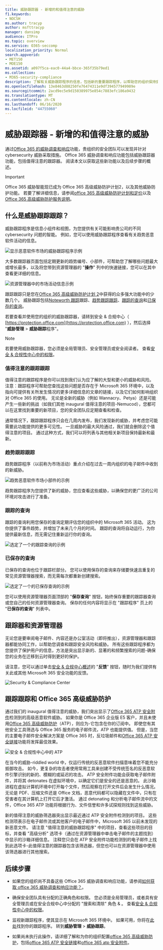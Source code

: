 ```yaml
---
title: 威胁跟踪器 - 新增的和值得注意的威胁
f1.keywords:
- NOCSH
ms.author: tracyp
author: msfttracyp
manager: dansimp
audience: ITPro
ms.topic: overview
ms.service: O365-seccomp
localization_priority: Normal
search.appverid:
- MET150
- MOE150
ms.assetid: a097f5ca-eac0-44a4-bbce-365f35b79ed1
ms.collection:
- M365-security-compliance
description: 了解有关威胁跟踪程序的信息，包括新的重要跟踪程序，以帮助您的组织保持安全方面的顾虑。
ms.openlocfilehash: 13e8463d88250fe76474311e9df394577949989e
ms.sourcegitcommit: 2acd9ec5e9d150389975e854c7883efc186a9432
ms.translationtype: MT
ms.contentlocale: zh-CN
ms.lasthandoff: 06/16/2020
ms.locfileid: "44755060"
---
```

# <a name="threat-trackers---new-and-noteworthy"></a>威胁跟踪器 - 新增的和值得注意的威胁

通过[Office 365 的威胁调查和响应](office-365-ti.md)功能，贵组织的安全团队可以发现并针对 cybersecurity 威胁采取措施。 Office 365 威胁调查和响应功能包括威胁跟踪器功能，包括值得注意的跟踪器。 阅读本文以获取这些新功能以及后续步骤的概述。 

> [!IMPORTANT]
> Office 365 威胁智能现已成为 Office 365 高级威胁防护计划2，以及其他威胁防护功能。 若要了解详细信息，请参阅[office 365 高级威胁防护计划和定价](https://products.office.com/exchange/advance-threat-protection)以及[Office 365 高级威胁防护服务说明](https://docs.microsoft.com/office365/servicedescriptions/office-365-advanced-threat-protection-service-description)。
  
## <a name="what-are-threat-trackers"></a>什么是威胁跟踪跟踪？

威胁跟踪程序是信息小组件和视图，为您提供有关可能影响贵公司的不同 cybersecurity 问题的智能。 例如，您可以使用威胁跟踪程序查看有关趋势恶意软件活动的信息。
  
![显示恶意软件市场的威胁跟踪程序示例](../../media/a883b5ac-8e2b-469a-90e0-f8ad39bb63b7.png)
  
大多数跟踪器页面包括定期更新的趋势编号、小部件，可帮助您了解哪些问题最大或增长最多，以及将您带到资源管理器的 "**操作**" 列中的快速链接，您可以在其中查看更详细的信息。 
  
![资源管理器中的市场活动信息示例](../../media/e426f220-fdcb-4dd9-99a2-db97dbcf71d5.png)
  
跟踪跟踪只是您在[Office 365 高级威胁防护计划 2](office-365-ti.md)中获得的众多强大功能中的少数几个。 威胁跟踪包括[Noteworth 跟踪](#noteworthy-trackers)跟踪、[趋势跟踪跟踪](#trending-trackers)、[跟踪的查询](#tracked-queries)和[已保存的查询](#saved-queries)。
  
若要查看并使用您的组织的威胁跟踪器，请转到安全 &amp; 合规中心（ [https://protection.office.com](https://protection.office.com) ），然后选择 "**威胁管理** \> **威胁跟踪**程序"。
  
> [!NOTE]
> 若要使用威胁跟踪器，您必须是全局管理员、安全管理员或安全阅读者。 查看[安全 &amp; 合规性中心中的权限](permissions-in-the-security-and-compliance-center.md)。 
  
### <a name="noteworthy-trackers"></a>值得注意的跟踪跟踪

值得注意的跟踪程序是你可以找到我们认为应了解的大型和更小的威胁和风险。 注意：跟踪程序可帮助您查找这些问题是否存在于 Microsoft 365 环境中，以及指向可提供有关所发生情况的更多详细信息的文章的链接，以及它们如何影响组织对 Office 365 的使用。 无论是全新的威胁（例如 Wannacry、Petya）还是可能产生一些新的挑战（如我们其他 inaugural 值得注意的项目-Nemucod），您都可以在这里找到重要的新项目，您的安全团队应定期查看和检查。
  
通常情况下，跟踪跟踪程序只会在几周内发布，我们发现新的威胁，并考虑您可能需要此功能提供的更多可见性。 一旦威胁的最大风险通过，我们就会删除这个值得注意的项目。 通过这种方式，我们可以将列表与其他相关新项目保持最新和最新。
  
### <a name="trending-trackers"></a>趋势跟踪跟踪

趋势跟踪程序（以前称为市场活动）重点介绍在过去一周内组织的电子邮件中收到的新威胁。
  
![趋势恶意软件市场小部件的示例](../../media/d2ccc1a0-2a1d-4e36-99b5-6766c207772f.png)
  
趋势跟踪程序为您提供了新的威胁，您应查看这些威胁，以确保您的更广泛的公司环境对攻击进行了准备。
  
### <a name="tracked-queries"></a>跟踪的查询

跟踪的查询利用您保存的查询定期评估您的组织中的 Microsoft 365 活动。 这为你提供了事件趋势，并增加了未来几个月的时间。 跟踪的查询将自动运行，为你提供最新信息，而无需记住重新运行你的查询。
  
![选定了一个的跟踪查询的示例](../../media/0c556174-06eb-4ae5-b32a-5ff76b9e4f13.png)
  
### <a name="saved-queries"></a>已保存的查询

已保存的查询也位于跟踪栏部分。 您可以使用保存的查询来存储要快速且重复的常见资源管理器搜索，而无需每次都重新创建搜索。
  
![选定了一个的已保存查询的示例](../../media/188cf3ff-58f1-41ea-81aa-76158d8f40c3.png)
  
您可以使用资源管理器页面顶部的 "**保存查询**" 按钮，始终保存重要的跟踪器查询或您自己的任何资源管理器查询。 保存的任何内容将显示在 "跟踪程序" 页上的 "**已保存的查询**" 列表中。 
  
## <a name="trackers-and-explorer"></a>跟踪器和资源管理器

无论您是要审阅电子邮件、内容还是办公室活动（即将推出），资源管理器和跟踪器都能协同工作，以帮助您调查和跟踪安全风险和威胁。 所有这些跟踪程序都为您提供了保护用户的信息，方法是突出显示新的、显著的和频繁搜索的问题-确保您的业务在迁移到云时得到更好的保护。
  
请注意，您可以通过单击[安全 & 合规中心概述](https://support.microsoft.com/office/a5f2fd18-b029-4257-b5a8-ae83e7768c85)的 "**反馈**" 按钮，随时为我们提供有关此或其他 Microsoft 365 安全功能的反馈。
  
![Security &amp; Compliance Center](../../media/86c330db-8132-4150-8475-220258fe04fb.png)
  
## <a name="trackers-and-office-365-advanced-threat-protection"></a>跟踪跟踪和 Office 365 高级威胁防护

通过我们的 inaugural 值得注意的威胁，我们突出显示了[Office 365 ATP 安全附件](atp-safe-attachments.md)检测到的高级恶意软件威胁。 如果你是 Office 365 企业版 E5 客户，并且未使用[Office 365 高级威胁防护](office-365-atp.md)（ATP），则应为-它包含在你的订阅中。 即使您有其他安全工具筛选与 Office 365 服务的电子邮件流，ATP 也能提供值。 但是，当您的主要电子邮件安全解决方案是 Office 365 时，反垃圾邮件和[Office 365 ATP 安全链接](atp-safe-links.md)功能将发挥最佳效果。 
  
![安全 &amp; 合规性中心中的 ATP](../../media/cee70d07-f0c1-459b-843c-2d10c253349f.png)
  
在当今的威胁-riddled world 中，仅运行传统的反恶意软件扫描意味着您不能充分抵御攻击。 如今，更复杂的攻击者使用常用工具来创建不受传统签名的反恶意软件引擎识别的新的、模糊的或延迟的攻击。 ATP 安全附件功能会获取电子邮件附件，并将其 detonates 在虚拟环境中，以确定它们是安全的还是恶意的。 此沙箱进程在虚拟计算机环境中打开每个文件，然后观察在打开文件后会发生什么情况。 无论是 PDF、压缩文件还是 Office 文档，恶意代码都可以隐藏在文件中，只有在受害者在其计算机上打开它后才激活。 通过 detonating 和分析电子邮件流中的文件，Office 365 ATP 功能将根据行为、文件信誉和许多试探规则找到这些威胁。
  
新的值得注意的威胁筛选器突出显示最近通过 ATP 安全附件检测到的项目。 这些检测项表示在电子邮件流或其他客户的电子邮件中，Microsoft 365 以前未发现的新恶意文件。 请注意 "值得注意的威胁跟踪程序" 中的项目，查看这些项目的目标，并查看 "高级分析" 选项卡（通过在资源管理器中单击电子邮件的主题找到）中显示的沙箱详细信息。 注释您只会在 ATP 安全附件功能检测到的电子邮件上找到此选项卡-此值得注意的跟踪器包含该筛选器，但您也可以在资源管理器中使用该筛选器进行其他搜索。
  
## <a name="next-steps"></a>后续步骤

- 如果您的组织尚不具备这些 Office 365 威胁调查和响应功能，请参阅[如何获取 office 365 威胁调查和响应功能？](office-365-ti.md)。
    
- 确保安全团队具有分配的正确角色和权限。 您必须是全局管理员，或者具有安全管理员或在安全合规中心中分配的 "搜索和清除" 角色 &amp; 。 查看[安全 &amp; 合规性中心中的权限](permissions-in-the-security-and-compliance-center.md)。
    
- 监视新跟踪程序，使其显示在 Microsoft 365 环境中。 如果可用，你将在[此处](https://protection.office.com/)找到你的跟踪程序。 转到**威胁管理** \> **威胁跟踪**。
    
- 如果尚未执行此操作，请详细了解和为你的组织配置[office 365 高级威胁防护](office-365-atp.md)，包括[office 365 ATP 安全链接](atp-safe-links.md)和[office 365 atp 安全附件](atp-safe-attachments.md)。
  

